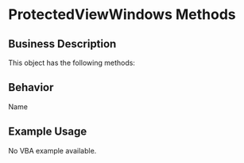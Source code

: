 # ProtectedViewWindows Methods

## Business Description
This object has the following methods:

## Behavior
Name

## Example Usage
No VBA example available.
